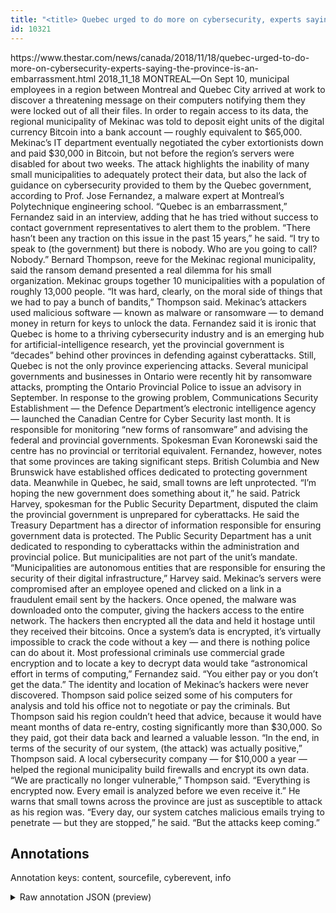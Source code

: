 ```yaml
---
title: "<title> Quebec urged to do more on cybersecurity, experts saying the province ‘is an embarrassment’ </title>"
id: 10321
---
```


<title> Quebec urged to do more on cybersecurity, experts saying the province ‘is an embarrassment’ </title>
<source> https://www.thestar.com/news/canada/2018/11/18/quebec-urged-to-do-more-on-cybersecurity-experts-saying-the-province-is-an-embarrassment.html </source>
<date> 2018_11_18 </date>
<text>
MONTREAL—On Sept 10, municipal employees in a region between Montreal and Quebec City arrived at work to discover a threatening message on their computers notifying them they were locked out of all their files.
In order to regain access to its data, the regional municipality of Mekinac was told to deposit eight units of the digital currency Bitcoin into a bank account — roughly equivalent to $65,000.
Mekinac’s IT department eventually negotiated the cyber extortionists down and paid $30,000 in Bitcoin, but not before the region’s servers were disabled for about two weeks.
The attack highlights the inability of many small municipalities to adequately protect their data, but also the lack of guidance on cybersecurity provided to them by the Quebec government, according to Prof. Jose Fernandez, a malware expert at Montreal’s Polytechnique engineering school.
“Quebec is an embarrassment,” Fernandez said in an interview, adding that he has tried without success to contact government representatives to alert them to the problem.
“There hasn’t been any traction on this issue in the past 15 years,” he said. “I try to speak to (the government) but there is nobody. Who are you going to call? Nobody.” 
Bernard Thompson, reeve for the Mekinac regional municipality, said the ransom demand presented a real dilemma for his small organization. Mekinac groups together 10 municipalities with a population of roughly 13,000 people.
“It was hard, clearly, on the moral side of things that we had to pay a bunch of bandits,” Thompson said.
Mekinac’s attackers used malicious software — known as malware or ransomware — to demand money in return for keys to unlock the data.
Fernandez said it is ironic that Quebec is home to a thriving cybersecurity industry and is an emerging hub for artificial-intelligence research, yet the provincial government is “decades” behind other provinces in defending against cyberattacks. 
Still, Quebec is not the only province experiencing attacks. Several municipal governments and businesses in Ontario were recently hit by ransomware attacks, prompting the Ontario Provincial Police to issue an advisory in September.
In response to the growing problem, Communications Security Establishment — the Defence Department’s electronic intelligence agency — launched the Canadian Centre for Cyber Security last month. It is responsible for monitoring “new forms of ransomware” and advising the federal and provincial governments.
Spokesman Evan Koronewski said the centre has no provincial or territorial equivalent.
Fernandez, however, notes that some provinces are taking significant steps. British Columbia and New Brunswick have established offices dedicated to protecting government data. Meanwhile in Quebec, he said, small towns are left unprotected.
“I’m hoping the new government does something about it,” he said.
Patrick Harvey, spokesman for the Public Security Department, disputed the claim the provincial government is unprepared for cyberattacks.
He said the Treasury Department has a director of information responsible for ensuring government data is protected. The Public Security Department has a unit dedicated to responding to cyberattacks within the administration and provincial police.
But municipalities are not part of the unit’s mandate. “Municipalities are autonomous entities that are responsible for ensuring the security of their digital infrastructure,” Harvey said.
Mekinac’s servers were compromised after an employee opened and clicked on a link in a fraudulent email sent by the hackers.
Once opened, the malware was downloaded onto the computer, giving the hackers access to the entire network. The hackers then encrypted all the data and held it hostage until they received their bitcoins.
Once a system’s data is encrypted, it’s virtually impossible to crack the code without a key — and there is nothing police can do about it.
Most professional criminals use commercial grade encryption and to locate a key to decrypt data would take “astronomical effort in terms of computing,” Fernandez said.
“You either pay or you don’t get the data.”
The identity and location of Mekinac’s hackers were never discovered.
Thompson said police seized some of his computers for analysis and told his office not to negotiate or pay the criminals. 
But Thompson said his region couldn’t heed that advice, because it would have meant months of data re-entry, costing significantly more than $30,000.
So they paid, got their data back and learned a valuable lesson.
“In the end, in terms of the security of our system, (the attack) was actually positive,” Thompson said.
A local cybersecurity company — for $10,000 a year — helped the regional municipality build firewalls and encrypt its own data.
“We are practically no longer vulnerable,” Thompson said. “Everything is encrypted now. Every email is analyzed before we even receive it.”
He warns that small towns across the province are just as susceptible to attack as his region was. 
“Every day, our system catches malicious emails trying to penetrate — but they are stopped,” he said. “But the attacks keep coming.”
</text>



## Annotations

Annotation keys: content, sourcefile, cyberevent, info

<details>
<summary>Raw annotation JSON (preview)</summary>

```json
{
  "content": "MONTREAL\u2014On Sept 10, municipal employees in a region between Montreal and Quebec City arrived at work to discover a threatening message on their computers notifying them they were locked out of all their files. In order to regain access to its data, the regional municipality of Mekinac was told to deposit eight units of the digital currency Bitcoin into a bank account \u2014 roughly equivalent to $65,000. Mekinac\u2019s IT department eventually negotiated the cyber extortionists down and paid $30,000 in Bitcoin, but not before the region\u2019s servers were disabled for about two weeks. The attack highlights the inability of many small municipalities to adequately protect their data, but also the lack of guidance on cybersecurity provided to them by the Quebec government, according to Prof. Jose Fernandez, a malware expert at Montreal\u2019s Polytechnique engineering school. \u201cQuebec is an embarrassment,\u201d Fernandez said in an interview, adding that he has tried without success to contact government representatives to alert them to the problem. \u201cThere hasn\u2019t been any traction on this issue in the past 15 years,\u201d he said. \u201cI try to speak to (the government) but there is nobody. Who are you going to call? Nobody.\u201d  Bernard Thompson, reeve for the Mekinac regional municipality, said the ransom demand presented a real dilemma for his small organization. Mekinac groups together 10 municipalities with a population of roughly 13,000 people. \u201cIt was hard, clearly, on the moral side of things that we had to pay a bunch of bandits,\u201d Thompson said. Mekinac\u2019s attackers used malicious software \u2014 known as malware or ransomware \u2014 to demand money in return for keys to unlock the data. Fernandez said it is ironic that Quebec is home to a thriving cybersecurity industry and is an emerging hub for artificial-intelligence research, yet the provincial government is \u201cdecades\u201d behind other provinces in defending against cyberattacks.  Still, Quebec is not the only province experiencing attacks. Several municipal governments and businesses in Ontario were recently hit by ransomware attacks, prompting the Ontario Provincial Police to issue an advisory in September. In response to the growing problem, Communications Security Establishment \u2014 the Defence Department\u2019s electronic intelligence agency \u2014 launched the Canadian Centre for Cyber Security last month. It is responsible for monitoring \u201cnew forms of ransomware\u201d and advising the federal and provincial governments. Spokesman Evan Koronewski said the centre has no provincial or territorial equivalent. Fernandez, however, notes that some provinces are taking significant steps. British Columbia and New Brunswick have established offices dedicated to protecting government data. Meanwhile in Quebec, he said, small towns are left unprotected. \u201cI\u2019m hoping the new government does something about it,\u201d he said. Patrick Harvey, spokesman for the Public Security Department, disputed the claim the provincial government is unprepared for cyberattacks. He said the Treasury Department has a director of information responsible for ensuring government data is protected. The Public Security Department has a unit dedicated to responding to cyberattacks within the administration and provincial police. But municipalities are not part of the unit\u2019s mandate. \u201cMunicipalities are autonomous entities that are responsible for ensuring the security of their digital infrastructure,\u201d Harvey said. Mekinac\u2019s servers were compromised after an employee opened and clicked on a link in a fraudulent email sent by the hackers. Once opened, the malware was downloaded onto the computer, giving the hackers access to the entire network. The hackers then encrypted all the data and held it hostage until they received their bitcoins. Once a system\u2019s data is encrypted, it\u2019s virtually impossi
```
</details>
